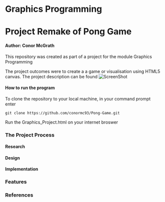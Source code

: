 # Graphics Programming
# Project Remake of Pong Game

#### Author: Conor McGrath

This repository was created as part of a project for the module Graphics Programming

The project outcomes were to create a a game or visualisation using HTML5 canvas.
The project description can be found ![ScreenShot](https://raw.github.com/{conormc93}/{Pong-Game}/{master}{/images/project_requirements.PNG})

#### How to run the program

To clone the repository to your local machine, in your command prompt enter 
```
git clone https://github.com/conormc93/Pong-Game.git
```

Run the Graphics_Project.html on your internet broswer


### The Project Process
#### Research


#### Design


#### Implementation


### Features


### References



